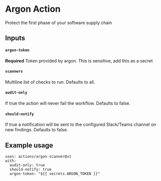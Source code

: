 # Argon Action

Protect the first phase of your software supply chain

## Inputs

#### `argon-token`

**Required** Token provided by argon. This is sensitive, add this as a secret

#### `scanners`

Multiline list of checks to run. Defaults to all.

#### `audit-only`

If true the action will never fail the workflow. Defaults to false.

#### `should-notify`

If true a notification will be sent to the configured Slack/Teams channel on new findings. Defaults to false.

## Example usage

```
uses: actions/argon-scanner@v1
with:
  audit-only: true
  should-notify: true
  argon-token: "${{ secrets.ARGON_TOKEN }}"
```
